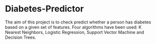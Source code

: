 # Diabetes-Predictor
The aim of this project is to check predict whether a person has diabetes based on a given set of features. Four algorithms have been used: K Nearest Neighbors, Logistic Regression, Support Vector Machine and Decision Trees.
